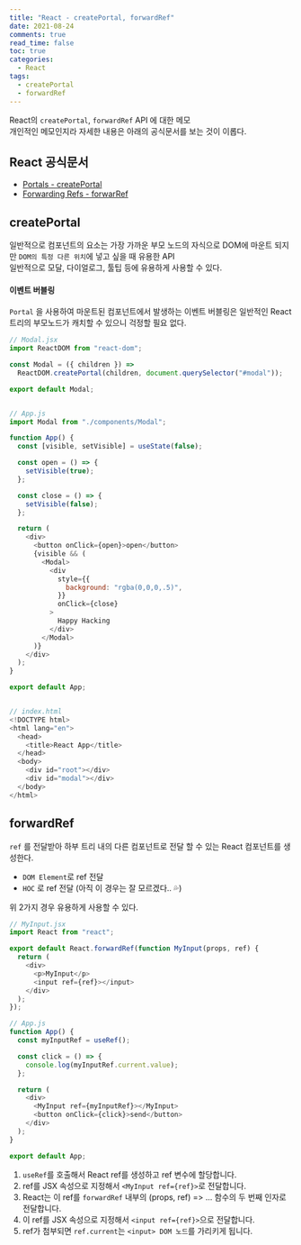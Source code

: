 ```yaml
---
title: "React - createPortal, forwardRef"
date: 2021-08-24
comments: true
read_time: false
toc: true
categories:
  - React
tags:
  - createPortal
  - forwardRef
---
```


React의 `createPortal`, `forwardRef` API 에 대한 메모  
개인적인 메모인지라 자세한 내용은 아래의 공식문서를 보는 것이 이롭다.

## React 공식문서
- [Portals - createPortal](https://reactjs.org/docs/portals.html) 
- [Forwarding Refs - forwarRef](https://reactjs.org/docs/forwarding-refs.html) 

## createPortal

일반적으로 컴포넌트의 요소는 가장 가까운 부모 노드의 자식으로 DOM에 마운트 되지만 `DOM의 특정 다른 위치`에 넣고 싶을 때 유용한 API  
일반적으로 모달, 다이얼로그, 툴팁 등에 유용하게 사용할 수 있다.

#### 이벤트 버블링

`Portal` 을 사용하여 마운트된 컴포넌트에서 발생하는 이벤트 버블링은 일반적인 React 트리의 부모노드가 캐치할 수 있으니 걱정할 필요 없다.

```js
// Modal.jsx
import ReactDOM from "react-dom";

const Modal = ({ children }) =>
  ReactDOM.createPortal(children, document.querySelector("#modal"));

export default Modal;


// App.js
import Modal from "./components/Modal";

function App() {
  const [visible, setVisible] = useState(false);

  const open = () => {
    setVisible(true);
  };

  const close = () => {
    setVisible(false);
  };

  return (
    <div>
      <button onClick={open}>open</button>
      {visible && (
        <Modal>
          <div
            style={{
              background: "rgba(0,0,0,.5)",
            }}
            onClick={close}
          >
            Happy Hacking
          </div>
        </Modal>
      )}
    </div>
  );
}

export default App;


// index.html
<!DOCTYPE html>
<html lang="en">
  <head>
    <title>React App</title>
  </head>
  <body>
    <div id="root"></div>
    <div id="modal"></div>
  </body>
</html>
```

## forwardRef

`ref` 를 전달받아 하부 트리 내의 다른 컴포넌트로 전달 할 수 있는 React 컴포넌트를 생성한다.

- `DOM Element`로 ref 전달
- `HOC` 로 ref 전달 (아직 이 경우는 잘 모르겠다.. 💦)

위 2가지 경우 유용하게 사용할 수 있다.

```js
// MyInput.jsx
import React from "react";

export default React.forwardRef(function MyInput(props, ref) {
  return (
    <div>
      <p>MyInput</p>
      <input ref={ref}></input>
    </div>
  );
});

// App.js
function App() {
  const myInputRef = useRef();

  const click = () => {
    console.log(myInputRef.current.value);
  };

  return (
    <div>
      <MyInput ref={myInputRef}></MyInput>
      <button onClick={click}>send</button>
    </div>
  );
}

export default App;
```

1. `useRef`를 호출해서 React ref를 생성하고 ref 변수에 할당합니다.
2. ref를 JSX 속성으로 지정해서 `<MyInput ref={ref}>`로 전달합니다.
3. React는 이 ref를 `forwardRef` 내부의 (props, ref) => ... 함수의 두 번째 인자로 전달합니다.
4. 이 ref를 JSX 속성으로 지정해서 `<input ref={ref}>`으로 전달합니다.
5. ref가 첨부되면 `ref.current`는 `<input> DOM 노드`를 가리키게 됩니다.